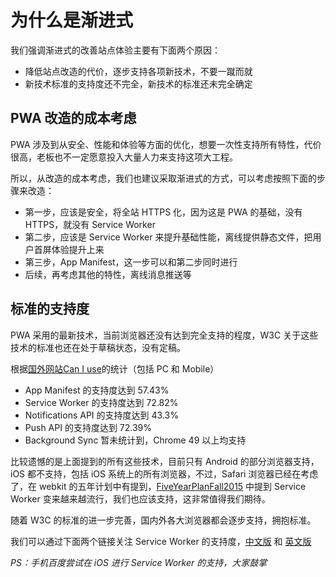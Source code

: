 # 为什么是渐进式

我们强调渐进式的改善站点体验主要有下面两个原因：

* 降低站点改造的代价，逐步支持各项新技术，不要一蹴而就
* 新技术标准的支持度还不完全，新技术的标准还未完全确定

## PWA 改造的成本考虑

PWA 涉及到从安全、性能和体验等方面的优化，想要一次性支持所有特性，代价很高，老板也不一定愿意投入大量人力来支持这项大工程。

所以，从改造的成本考虑，我们也建议采取渐进式的方式，可以考虑按照下面的步骤来改造：

* 第一步，应该是安全，将全站 HTTPS 化，因为这是 PWA 的基础，没有 HTTPS，就没有 Service Worker
* 第二步，应该是 Service Worker 来提升基础性能，离线提供静态文件，把用户首屏体验提升上来
* 第三步，App Manifest，这一步可以和第二步同时进行
* 后续，再考虑其他的特性，离线消息推送等

## 标准的支持度

PWA 采用的最新技术，当前浏览器还没有达到完全支持的程度，W3C 关于这些技术的标准也还在处于草稿状态，没有定稿。

根据[国外网站Can I use](http://caniuse.com)的统计（包括 PC 和 Mobile）

* App Manifest 的支持度达到 57.43%
* Service Worker 的支持度达到 72.82%
* Notifications API 的支持度达到 43.3%
* Push API 的支持度达到 72.39%
* Background Sync 暂未统计到，Chrome 49 以上均支持

比较遗憾的是上面提到的所有这些技术，目前只有 Android 的部分浏览器支持，iOS 都不支持，包括 iOS 系统上的所有浏览器，不过，Safari 浏览器已经在考虑了，在 webkit 的五年计划中有提到，[FiveYearPlanFall2015](https://trac.webkit.org/wiki/FiveYearPlanFall2015) 中提到 Service Worker 变来越来越流行，我们也应该支持，这非常值得我们期待。

随着 W3C 的标准的进一步完善，国内外各大浏览器都会逐步支持，拥抱标准。

我们可以通过下面两个链接关注 Service Worker 的支持度，[中文版](https://ispwaready.toxicjohann.com/?from=groupmessage) 和 [英文版](https://jakearchibald.github.io/isserviceworkerready/)

*PS：手机百度尝试在 iOS 进行 Service Worker 的支持，大家鼓掌*
